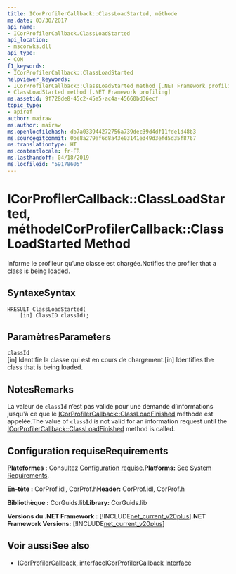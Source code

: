 ```yaml
---
title: ICorProfilerCallback::ClassLoadStarted, méthode
ms.date: 03/30/2017
api_name:
- ICorProfilerCallback.ClassLoadStarted
api_location:
- mscorwks.dll
api_type:
- COM
f1_keywords:
- ICorProfilerCallback::ClassLoadStarted
helpviewer_keywords:
- ICorProfilerCallback::ClassLoadStarted method [.NET Framework profiling]
- ClassLoadStarted method [.NET Framework profiling]
ms.assetid: 9f728de8-45c2-45a5-ac4a-45660bd36ecf
topic_type:
- apiref
author: mairaw
ms.author: mairaw
ms.openlocfilehash: db7a033944272756a739dec39d4df11fde1d48b3
ms.sourcegitcommit: 0be8a279af6d8a43e03141e349d3efd5d35f8767
ms.translationtype: HT
ms.contentlocale: fr-FR
ms.lasthandoff: 04/18/2019
ms.locfileid: "59178605"
---
```

# <a name="icorprofilercallbackclassloadstarted-method"></a><span data-ttu-id="52112-102">ICorProfilerCallback::ClassLoadStarted, méthode</span><span class="sxs-lookup"><span data-stu-id="52112-102">ICorProfilerCallback::ClassLoadStarted Method</span></span>
<span data-ttu-id="52112-103">Informe le profileur qu’une classe est chargée.</span><span class="sxs-lookup"><span data-stu-id="52112-103">Notifies the profiler that a class is being loaded.</span></span>  
  
## <a name="syntax"></a><span data-ttu-id="52112-104">Syntaxe</span><span class="sxs-lookup"><span data-stu-id="52112-104">Syntax</span></span>  
  
```  
HRESULT ClassLoadStarted(  
    [in] ClassID classId);  
```  
  
## <a name="parameters"></a><span data-ttu-id="52112-105">Paramètres</span><span class="sxs-lookup"><span data-stu-id="52112-105">Parameters</span></span>  
 `classId`  
 <span data-ttu-id="52112-106">[in] Identifie la classe qui est en cours de chargement.</span><span class="sxs-lookup"><span data-stu-id="52112-106">[in] Identifies the class that is being loaded.</span></span>  
  
## <a name="remarks"></a><span data-ttu-id="52112-107">Notes</span><span class="sxs-lookup"><span data-stu-id="52112-107">Remarks</span></span>  
 <span data-ttu-id="52112-108">La valeur de `classId` n’est pas valide pour une demande d’informations jusqu'à ce que le [ICorProfilerCallback::ClassLoadFinished](../../../../docs/framework/unmanaged-api/profiling/icorprofilercallback-classloadfinished-method.md) méthode est appelée.</span><span class="sxs-lookup"><span data-stu-id="52112-108">The value of `classId` is not valid for an information request until the [ICorProfilerCallback::ClassLoadFinished](../../../../docs/framework/unmanaged-api/profiling/icorprofilercallback-classloadfinished-method.md) method is called.</span></span>  
  
## <a name="requirements"></a><span data-ttu-id="52112-109">Configuration requise</span><span class="sxs-lookup"><span data-stu-id="52112-109">Requirements</span></span>  
 <span data-ttu-id="52112-110">**Plateformes :** Consultez [Configuration requise](../../../../docs/framework/get-started/system-requirements.md).</span><span class="sxs-lookup"><span data-stu-id="52112-110">**Platforms:** See [System Requirements](../../../../docs/framework/get-started/system-requirements.md).</span></span>  
  
 <span data-ttu-id="52112-111">**En-tête :** CorProf.idl, CorProf.h</span><span class="sxs-lookup"><span data-stu-id="52112-111">**Header:** CorProf.idl, CorProf.h</span></span>  
  
 <span data-ttu-id="52112-112">**Bibliothèque :** CorGuids.lib</span><span class="sxs-lookup"><span data-stu-id="52112-112">**Library:** CorGuids.lib</span></span>  
  
 <span data-ttu-id="52112-113">**Versions du .NET Framework :** [!INCLUDE[net_current_v20plus](../../../../includes/net-current-v20plus-md.md)]</span><span class="sxs-lookup"><span data-stu-id="52112-113">**.NET Framework Versions:** [!INCLUDE[net_current_v20plus](../../../../includes/net-current-v20plus-md.md)]</span></span>  
  
## <a name="see-also"></a><span data-ttu-id="52112-114">Voir aussi</span><span class="sxs-lookup"><span data-stu-id="52112-114">See also</span></span>

- [<span data-ttu-id="52112-115">ICorProfilerCallback, interface</span><span class="sxs-lookup"><span data-stu-id="52112-115">ICorProfilerCallback Interface</span></span>](../../../../docs/framework/unmanaged-api/profiling/icorprofilercallback-interface.md)
